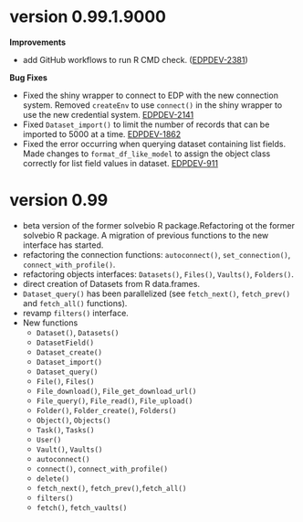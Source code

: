 # version 0.99.1.9000

**Improvements**

* add GitHub workflows to run R CMD check. ([EDPDEV-2381](https://precisionformedicine.atlassian.net/browse/EDPDEV-2381))

**Bug Fixes**

* Fixed the shiny wrapper to connect to EDP with the new connection system. Removed `createEnv` to use `connect()` in the shiny wrapper to use the new credential system. [EDPDEV-2141](https://precisionformedicine.atlassian.net/browse/EDPDEV-2141)
* Fixed `Dataset_import()` to limit the number of records that can be imported to 5000 at a time. [EDPDEV-1862](https://precisionformedicine.atlassian.net/browse/EDPDEV-1862)
* Fixed the error occurring when querying dataset containing list fields. Made changes to `format_df_like_model` to assign the object class correctly for list field values in dataset. [EDPDEV-911](https://precisionformedicine.atlassian.net/browse/EDPDEV-911)

# version 0.99

* beta version of the former solvebio R package.Refactoring ot the former solvebio R package.
A migration of previous functions to the new interface has started.
* refactoring the connection functions: `autoconnect()`, `set_connection()`, `connect_with_profile()`.
* refactoring objects interfaces: `Datasets()`, `Files()`, `Vaults()`, `Folders()`.
* direct creation of Datasets from R data.frames.
* `Dataset_query()` has been parallelized (see `fetch_next()`, `fetch_prev()` and `fetch_all()` functions). 
* revamp `filters()` interface.
* New functions
    * `Dataset()`, `Datasets()`
    * `DatasetField()`
    * `Dataset_create()`
    * `Dataset_import()`
    * `Dataset_query()`
    * `File()`, `Files()`
    * `File_download()`, `File_get_download_url()`
    * `File_query()`, `File_read()`, `File_upload()`
    * `Folder()`, `Folder_create()`, `Folders()` 
    * `Object()`, `Objects()`
    * `Task()`, `Tasks()`
    * `User()`
    * `Vault()`, `Vaults()`
    * `autoconnect()`
    * `connect()`, `connect_with_profile()`
    * `delete()`
    * `fetch_next()`, `fetch_prev()`,`fetch_all()`
    * `filters()`
    * `fetch()`, `fetch_vaults()` 
